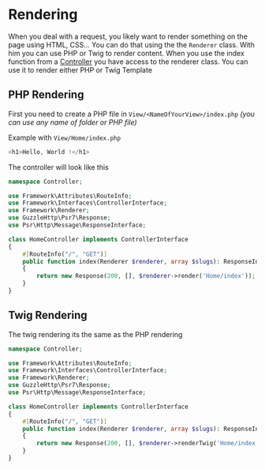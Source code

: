 # Rendering

When you deal with a request, you likely want to render something on the page using HTML, CSS... You can do that using the the `Renderer` class. With him you can use PHP or Twig to render content. When you use the index function from a [Controller](./Routing.md#create-a-controller) you have access to the renderer class. You can use it to render either PHP or Twig Template

## PHP Rendering

First you need to create a PHP file in `View/<NameOfYourView>/index.php` _(you can use any name of folder or PHP file)_

Example with `View/Home/index.php`

```php
<h1>Hello, World !</h1>
```

The controller will look like this

```php
namespace Controller;

use Framework\Attributes\RouteInfo;
use Framework\Interfaces\ControllerInterface;
use Framework\Renderer;
use GuzzleHttp\Psr7\Response;
use Psr\Http\Message\ResponseInterface;

class HomeController implements ControllerInterface
{
    #[RouteInfo("/", "GET")]
    public function index(Renderer $renderer, array $slugs): ResponseInterface
    {
        return new Response(200, [], $renderer->render('Home/index'));
    }
}
```

## Twig Rendering

The twig rendering its the same as the PHP rendering

```php
namespace Controller;

use Framework\Attributes\RouteInfo;
use Framework\Interfaces\ControllerInterface;
use Framework\Renderer;
use GuzzleHttp\Psr7\Response;
use Psr\Http\Message\ResponseInterface;

class HomeController implements ControllerInterface
{
    #[RouteInfo("/", "GET")]
    public function index(Renderer $renderer, array $slugs): ResponseInterface
    {
        return new Response(200, [], $renderer->renderTwig('Home/index')); // Instead you will use renderTwig function
    }
}
```
